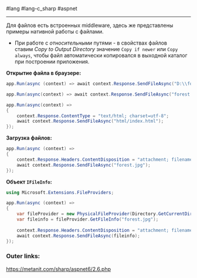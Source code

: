 #lang #lang-c_sharp #aspnet

---
Для файлов есть встроенных middleware, здесь же представлены примеры нативной работы с файлами.
- При работе с *относительными* путями - в свойствах файлов ставим *Copy to Output Directory* значение `Copy if newer` или `Copy always`, чтобы файл автоматически копировался в выходной каталог при построении приложения.

**Открытие файла в браузере:**
```csharp
app.Run(async (context) => await context.Response.SendFileAsync("D:\\forest.jpg"));
```

```csharp
app.Run(async(context) => await context.Response.SendFileAsync("forest.jpg"));
```

```csharp
app.Run(async(context) => 
{
    context.Response.ContentType = "text/html; charset=utf-8";
    await context.Response.SendFileAsync("html/index.html");
});
```

**Загрузка файлов:**
```csharp
app.Run(async (context) =>
{
    context.Response.Headers.ContentDisposition = "attachment; filename=my_forest.jpg";
    await context.Response.SendFileAsync("forest.jpg");
});
```

**Объект `IFileInfo`:**
```csharp
using Microsoft.Extensions.FileProviders;

app.Run(async (context) =>
{
    var fileProvider = new PhysicalFileProvider(Directory.GetCurrentDirectory());
    var fileinfo = fileProvider.GetFileInfo("forest.jpg");
 
    context.Response.Headers.ContentDisposition = "attachment; filename=my_forest2.jpg";
    await context.Response.SendFileAsync(fileinfo);
});
```

### Outer links:
https://metanit.com/sharp/aspnet6/2.6.php